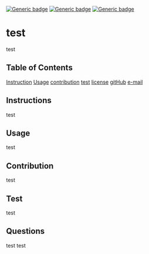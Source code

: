 
  [![Generic badge](https://img.shields.io/badge/<license>-<option1>-<COLOR>.svg)](https://shields.io/)
  [![Generic badge](https://img.shields.io/badge/<license>-<option2>-<COLOR>.svg)](https://shields.io/)
  [![Generic badge](https://img.shields.io/badge/<license>-<undefined>-<COLOR>.svg)](https://shields.io/)

# test
test

## Table of Contents

[Instruction](#instructions)
[Usage](#usage)
[contribution](#contribution)
[test](#test)
[license](#license)
[gitHub](#question)
[e-mail](#e-mail)

## Instructions 
test


## Usage
test

## Contribution
test

## Test
test


## Questions

test 
test


